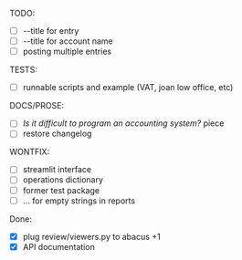 TODO:

- [ ] --title for entry
- [ ] --title for account name
- [ ] posting multiple entries

TESTS:

- [ ] runnable scripts and example (VAT, joan low office, etc)

DOCS/PROSE:

- [ ] _Is it difficult to program an accounting system?_ piece
- [ ] restore changelog

WONTFIX:

- [ ] streamlit interface
- [ ] operations dictionary
- [ ] former test package
- [ ] ... for empty strings in reports

Done:

- [x] plug review/viewers.py to abacus +1 
- [x] API documentation
